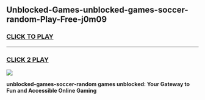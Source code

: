 
## Unblocked-Games-unblocked-games-soccer-random-Play-Free-j0m09
<h3>
<a href="https://premium76.site?title=unblocked-games-soccer-random&ref=17A">CLICK TO PLAY</a></h3>
<hr>

<h3>
<a href="https://premium76.site?title=unblocked-games-soccer-random&ref=17A">CLICK 2 PLAY</a>
  
</h3>

<a href="https://premium76.site?title=unblocked-games-soccer-random&ref=17A"><img src="https://clearcache.store/games.png"></a>


**unblocked-games-soccer-random games unblocked: Your Gateway to Fun and Accessible Online Gaming**
